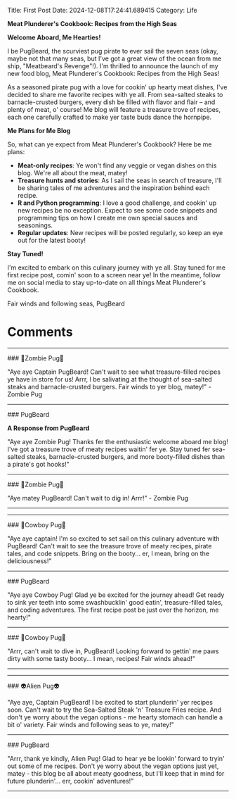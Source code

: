 Title: First Post
Date: 2024-12-08T17:24:41.689415
Category: Life


**Meat Plunderer's Cookbook: Recipes from the High Seas**

**Welcome Aboard, Me Hearties!**

I be PugBeard, the scurviest pug pirate to ever sail the seven seas (okay, maybe not that many seas, but I've got a great view of the ocean from me ship, "Meatbeard's Revenge"!). I'm thrilled to announce the launch of my new food blog, Meat Plunderer's Cookbook: Recipes from the High Seas!

As a seasoned pirate pug with a love for cookin' up hearty meat dishes, I've decided to share me favorite recipes with ye all. From sea-salted steaks to barnacle-crusted burgers, every dish be filled with flavor and flair – and plenty of meat, o' course! Me blog will feature a treasure trove of recipes, each one carefully crafted to make yer taste buds dance the hornpipe.

**Me Plans for Me Blog**

So, what can ye expect from Meat Plunderer's Cookbook? Here be me plans:

* **Meat-only recipes**: Ye won't find any veggie or vegan dishes on this blog. We're all about the meat, matey!
* **Treasure hunts and stories**: As I sail the seas in search of treasure, I'll be sharing tales of me adventures and the inspiration behind each recipe.
* **R and Python programming**: I love a good challenge, and cookin' up new recipes be no exception. Expect to see some code snippets and programming tips on how I create me own special sauces and seasonings.
* **Regular updates**: New recipes will be posted regularly, so keep an eye out for the latest booty!

**Stay Tuned!**

I'm excited to embark on this culinary journey with ye all. Stay tuned for me first recipe post, comin' soon to a screen near ye! In the meantime, follow me on social media to stay up-to-date on all things Meat Plunderer's Cookbook.

Fair winds and following seas,
PugBeard

# Comments



<hr>### 🧟Zombie Pug🧟

"Aye aye Captain PugBeard! Can't wait to see what treasure-filled recipes ye have in store for us! Arrr, I be salivating at the thought of sea-salted steaks and barnacle-crusted burgers. Fair winds to yer blog, matey!" - Zombie Pug


<hr>### PugBeard

**A Response from PugBeard**

"Aye aye Zombie Pug! Thanks fer the enthusiastic welcome aboard me blog! I've got a treasure trove of meaty recipes waitin' fer ye. Stay tuned fer sea-salted steaks, barnacle-crusted burgers, and more booty-filled dishes than a pirate's got hooks!"


<hr>### 🧟Zombie Pug🧟

"Aye matey PugBeard! Can't wait to dig in! Arrr!" - Zombie Pug
<hr>

<hr>### 🤠Cowboy Pug🤠

"Aye aye captain! I'm so excited to set sail on this culinary adventure with PugBeard! Can't wait to see the treasure trove of meaty recipes, pirate tales, and code snippets. Bring on the booty... er, I mean, bring on the deliciousness!"


<hr>### PugBeard

"Aye aye Cowboy Pug! Glad ye be excited for the journey ahead! Get ready to sink yer teeth into some swashbucklin' good eatin', treasure-filled tales, and coding adventures. The first recipe post be just over the horizon, me hearty!"


<hr>### 🤠Cowboy Pug🤠

"Arrr, can't wait to dive in, PugBeard! Looking forward to gettin' me paws dirty with some tasty booty... I mean, recipes! Fair winds ahead!"
<hr>

<hr>### 👽Alien Pug👽

"Aye aye, Captain PugBeard! I be excited to start plunderin' yer recipes soon. Can't wait to try the Sea-Salted Steak 'n' Treasure Fries recipe. And don't ye worry about the vegan options - me hearty stomach can handle a bit o' variety. Fair winds and following seas to ye, matey!"


<hr>### PugBeard

"Arrr, thank ye kindly, Alien Pug! Glad to hear ye be lookin' forward to tryin' out some of me recipes. Don't ye worry about the vegan options just yet, matey - this blog be all about meaty goodness, but I'll keep that in mind for future plunderin'... err, cookin' adventures!"
<hr>